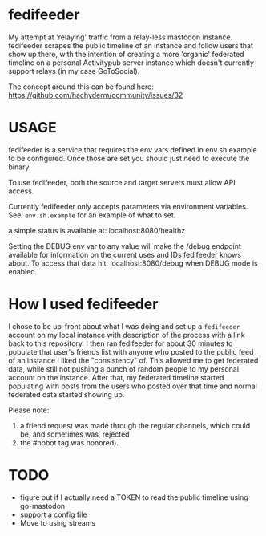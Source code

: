 # fedifeeder
My attempt at 'relaying' traffic from a relay-less mastodon instance. fedifeeder scrapes the public timeline of an instance and follow users that show up there, with the intention of creating a more 'organic' federated timeline on a personal Activitypub server instance which doesn't currently support relays (in my case GoToSocial).

The concept around this can be found here: https://github.com/hachyderm/community/issues/32

# USAGE
fedifeeder is a service that requires the env vars defined in env.sh.example to be configured. Once those are set you should just need to execute the binary.

To use fedifeeder, both the source and target servers must allow API access.

Currently fedifeeder only accepts parameters via environment variables. See: `env.sh.example` for an example of what to set.

a simple status is available at: localhost:8080/healthz

Setting the DEBUG env var to any value will make the /debug endpoint available for information on the current uses and IDs fedifeeder knows about. To access that data hit: localhost:8080/debug when DEBUG mode is enabled.

# How I used fedifeeder

I chose to be up-front about what I was doing and set up a `fedifeeder` account on my local instance with description of the process with a link back to this repository. I then ran fedifeeder for about 30 minutes to populate that user's friends list with anyone who posted to the public feed of an instance I liked the "consistency" of. This allowed me to get federated data, while still not pushing a bunch of random people to my personal account on the instance. After that, my federated timeline started populating with posts from the users who posted over that time and normal federated data started showing up.

Please note:
1) a friend request was made through the regular channels, which could be, and sometimes was, rejected
2) the #nobot tag was honored).

# TODO
* figure out if I actually need a TOKEN to read the public timeline using go-mastodon
* support a config file
* Move to using streams
